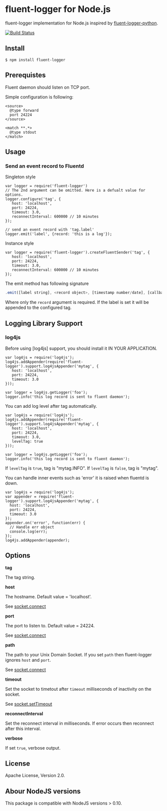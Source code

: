 # fluent-logger for Node.js

fluent-logger implementation for Node.js inspired by [fluent-logger-python].

[![Build Status](https://secure.travis-ci.org/fluent/fluent-logger-node.png?branch=master,develop)](http://travis-ci.org/fluent/fluent-logger-node)

## Install

    $ npm install fluent-logger

## Prerequistes

Fluent daemon should listen on TCP port.

Simple configuration is following:

    <source>
      @type forward
      port 24224
    </source>

    <match **.*>
      @type stdout
    </match>

## Usage

### Send an event record to Fluentd

Singleton style

    var logger = require('fluent-logger')
    // The 2nd argument can be omitted. Here is a defualt value for options.
    logger.configure('tag', {
       host: 'localhost',
       port: 24224,
       timeout: 3.0,
       reconnectInterval: 600000 // 10 minutes
    });

    // send an event record with 'tag.label'
    logger.emit('label', {record: 'this is a log'});

Instance style

    var logger = require('fluent-logger').createFluentSender('tag', {
       host: 'localhost',
       port: 24224,
       timeout: 3.0,
       reconnectInterval: 600000 // 10 minutes
    });


The emit method has following signature

```js
.emit([label string], <record object>, [timestamp number/date], [callback function])
```

Where only the `record` argument is required. If the label is set it will be
appended to the configured tag.

## Logging Library Support

### log4js

Before using [log4js] support, you should install it IN YOUR APPLICATION.


    var log4js = require('log4js');
    log4js.addAppender(require('fluent-logger').support.log4jsAppender('mytag', {
       host: 'localhost',
       port: 24224,
       timeout: 3.0
    }));

    var logger = log4js.getLogger('foo');
    logger.info('this log record is sent to fluent daemon');

You can add log level after tag automatically.

    var log4js = require('log4js');
    log4js.addAppender(require('fluent-logger').support.log4jsAppender('mytag', {
       host: 'localhost',
       port: 24224,
       timeout: 3.0,
       levelTag: true
    }));

    var logger = log4js.getLogger('foo');
    logger.info('this log record is sent to fluent daemon');

If `levelTag` is `true`, tag is "mytag.INFO". If `levelTag` is `false`, tag is "mytag".

You can handle inner events such as 'error' it is raised when fluentd
is down.

    var log4js = require('log4js');
    var appender = require('fluent-logger').support.log4jsAppender('mytag', {
      host: 'localhost',
      port: 24224,
      timeout: 3.0
    });
    appender.on('error', function(err) {
      // Handle err object
      console.log(err);
    });
    log4js.addAppender(appender);

## Options

**tag**

The tag string.

**host**

The hostname. Default value = 'localhost'.

See [socket.connect][1]

**port**

The port to listen to. Default value = 24224.

See [socket.connect][1]

**path**

The path to your Unix Domain Socket.
If you set `path` then fluent-logger ignores `host` and `port`.

See [socket.connect][1]

**timeout**

Set the socket to timetout after `timeout` milliseconds of inactivity
on the socket.

See [socket.setTimeout][2]

**reconnectInterval**

Set the reconnect interval in milliseconds.
If error occurs then reconnect after this interval.

**verbose**

If set `true`, verbose output.

[1]: https://nodejs.org/api/net.html#net_socket_connect_path_connectlistener
[2]: https://nodejs.org/api/net.html#net_socket_settimeout_timeout_callback

## License

Apache License, Version 2.0.

[fluent-logger-python]: https://github.com/fluent/fluent-logger-python


## Abour NodeJS versions

This package is compatible with NodeJS versions > 0.10.
